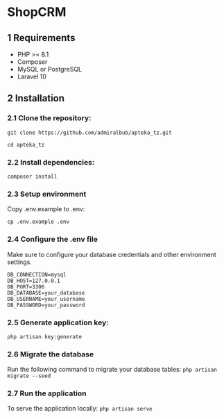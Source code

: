 # ShopCRM

## 1 Requirements

+ PHP >= 8.1
+ Composer
+ MySQL or PostgreSQL
+ Laravel 10

## 2 Installation

### 2.1 Clone the repository: 

`git clone https://github.com/admiralbub/apteka_tz.git`

`cd apteka_tz`

### 2.2 Install dependencies: 

`composer install`

### 2.3 Setup environment

Copy .env.example to .env:

`cp .env.example .env`

### 2.4 Configure the .env file
Make sure to configure your database credentials and other environment settings.

```
DB_CONNECTION=mysql
DB_HOST=127.0.0.1
DB_PORT=3306
DB_DATABASE=your_database
DB_USERNAME=your_username
DB_PASSWORD=your_password
```

### 2.5 Generate application key:
`php artisan key:generate`

### 2.6 Migrate the database

Run the following command to migrate your database tables:
`php artisan migrate --seed`


### 2.7 Run the application

To serve the application locally:
`php artisan serve`
